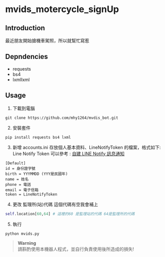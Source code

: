 # mvids_motercycle_signUp

## Introduction
最近朋友開始搶機車駕照，所以就幫忙寫惹

## Depndencies
* requests
* bs4 
* lxmllxml

## Usage 
1. 下載到電腦
 ```shell
 git clone https://github.com/mhy1264/mvdis_bot.git
 ```
 
2. 安裝套件
```
pip install requests bs4 lxml
```

3. 新增 accounts.ini 存放個人基本資料、LineNotifyToken 的檔案，格式如下:<br>
Line Notify Token 可以參考 : [自建 LINE Notify 訊息通知](https://www.oxxostudio.tw/articles/201806/line-notify.html)
```
[Default]
id = 身份證字號
birth = YYYMMDD (YYY是民國年)
name = 姓名
phone = 電話
email = 電子信箱
token = LineNotifyToken
```

4. 更改 監理所(站)代碼
這個代碼有空我會補上
```python
self.location[60,64] # 這裡的60 是監理站的代碼 64是監理所的代碼
```

5. 執行
```
python mvids.py
```
> **Warning** <br>
> 請斟酌使用本機器人程式，並自行負責使用後所造成的損失!
